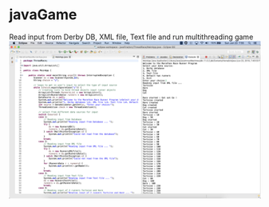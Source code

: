 # javaGame
Read input from Derby DB, XML file, Text file and run multithreading game 
![ss](https://github.com/emretezisci/javaGame/blob/master/Screen%20Shot%202019-06-23%20at%207.55.03%20PM.png)
